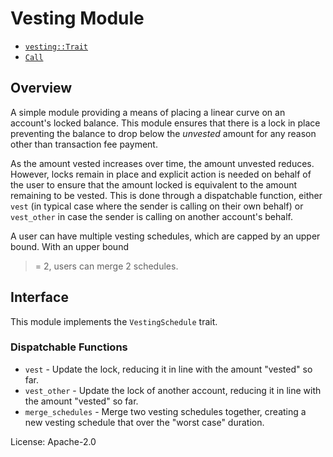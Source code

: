 # Vesting Module

- [`vesting::Trait`](https://docs.rs/pallet-vesting/latest/pallet_vesting/trait.Trait.html)
- [`Call`](https://docs.rs/pallet-vesting/latest/pallet_vesting/enum.Call.html)

## Overview

A simple module providing a means of placing a linear curve on an account's locked balance. This
module ensures that there is a lock in place preventing the balance to drop below the *unvested*
amount for any reason other than transaction fee payment.

As the amount vested increases over time, the amount unvested reduces. However, locks remain in
place and explicit action is needed on behalf of the user to ensure that the amount locked is
equivalent to the amount remaining to be vested. This is done through a dispatchable function,
either `vest` (in typical case where the sender is calling on their own behalf) or `vest_other`
in case the sender is calling on another account's behalf.

A user can have multiple vesting schedules, which are capped by an upper bound. With an upper bound
>= 2, users can merge 2 schedules.
## Interface

This module implements the `VestingSchedule` trait.

### Dispatchable Functions

- `vest` - Update the lock, reducing it in line with the amount "vested" so far.
- `vest_other` - Update the lock of another account, reducing it in line with the amount
  "vested" so far.
- `merge_schedules` - Merge two vesting schedules together, creating a new vesting schedule that
   over the "worst case" duration.

[`Call`]: ./enum.Call.html
[`Config`]: ./trait.Config.html
License: Apache-2.0
